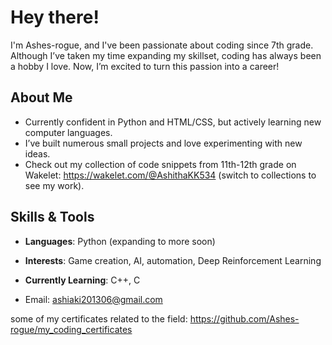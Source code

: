 # Hey there!  
I'm Ashes-rogue, and I've been passionate about coding since 7th grade. Although I’ve taken my time expanding my skillset, coding has always been a hobby I love. Now, I’m excited to turn this passion into a career!  

## About Me  
- Currently confident in Python and HTML/CSS, but actively learning new computer languages.
- I’ve built numerous small projects and love experimenting with new ideas.
- Check out my collection of code snippets from 11th-12th grade on Wakelet: https://wakelet.com/@AshithaKK534 (switch to collections to see my work).

## Skills & Tools  
- **Languages**: Python (expanding to more soon)
- **Interests**: Game creation, AI, automation, Deep Reinforcement Learning
- **Currently Learning**: C++, C



- Email: ashiaki201306@gmail.com


some of my certificates related to the field:
https://github.com/Ashes-rogue/my_coding_certificates
